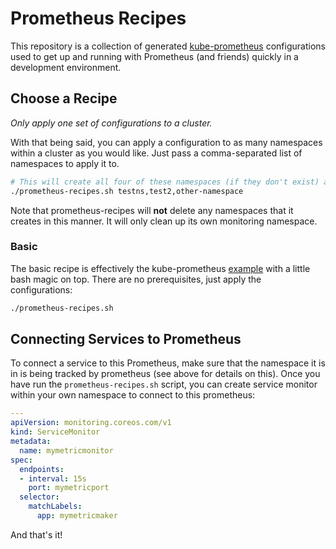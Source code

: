 # Prometheus Recipes

This repository is a collection of generated [kube-prometheus](https://github.com/coreos/prometheus-operator/tree/master/contrib/kube-prometheus) configurations used to get up and running with Prometheus (and friends) quickly in a development environment.

## Choose a Recipe

_Only apply one set of configurations to a cluster._

With that being said, you can apply a configuration to as many namespaces within a cluster as you would like.  Just pass a comma-separated list of namespaces to apply it to.

```bash
# This will create all four of these namespaces (if they don't exist) and ensure that prometheus watches them.
./prometheus-recipes.sh testns,test2,other-namespace
```

Note that prometheus-recipes will __not__ delete any namespaces that it creates in this manner.  It will only clean up its own monitoring namespace.

### Basic

The basic recipe is effectively the kube-prometheus [example](https://github.com/coreos/prometheus-operator/blob/master/contrib/kube-prometheus/example.jsonnet) with a little bash magic on top. There are no prerequisites, just apply the configurations:

```bash
./prometheus-recipes.sh
```

## Connecting Services to Prometheus

To connect a service to this Prometheus, make sure that the namespace it is in is being tracked by prometheus (see above for details on this).  Once you have run the `prometheus-recipes.sh` script, you can create service monitor within your own namespace to connect to this prometheus:

```yml
---
apiVersion: monitoring.coreos.com/v1
kind: ServiceMonitor
metadata:
  name: mymetricmonitor
spec:
  endpoints:
  - interval: 15s
    port: mymetricport
  selector:
    matchLabels:
      app: mymetricmaker
```

And that's it!
